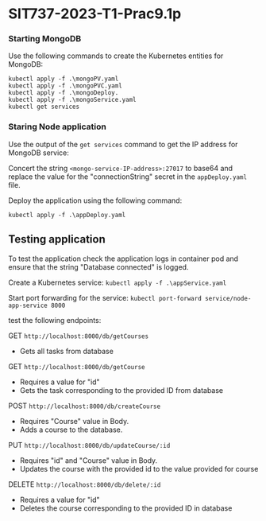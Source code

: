 # SIT737-2023-T1-Prac9.1p

### Starting MongoDB

Use the following commands to create the Kubernetes entities for MongoDB:

```
kubectl apply -f .\mongoPV.yaml
kubectl apply -f .\mongoPVC.yaml
kubectl apply -f .\mongoDeploy.
kubectl apply -f .\mongoService.yaml
kubectl get services
```

### Staring Node application

Use the output of the `get services` command to get the IP address for MongoDB service:

Concert the string `<mongo-service-IP-address>:27017` to base64 and replace the value for the "connectionString" secret in the `appDeploy.yaml` file.

Deploy the application using the following command:

```
kubectl apply -f .\appDeploy.yaml

```

## Testing application

To test the application check the application logs in container pod and ensure that the string "Database connected" is logged.

Create a Kubernetes service:
`kubectl apply -f .\appService.yaml`

Start port forwarding for the service:
`kubectl port-forward service/node-app-service 8000`

test the following endpoints:

GET `http://localhost:8000/db/getCourses`

- Gets all tasks from database

GET `http://localhost:8000/db/getCourse`

- Requires a value for "id"
- Gets the task corresponding to the provided ID from database

POST `http://localhost:8000/db/createCourse`

- Requires "Course" value in Body.
- Adds a course to the database.

PUT `http://localhost:8000/db/updateCourse/:id`

- Requires "id" and "Course" value in Body.
- Updates the course with the provided id to the value provided for course


DELETE `http://localhost:8000/db/delete/:id`

- Requires a value for "id"
- Deletes the course corresponding to the provided ID in database
